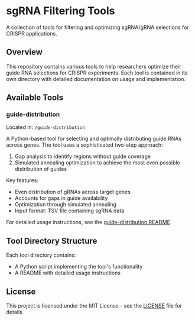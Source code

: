 # sgRNA Filtering Tools

A collection of tools for filtering and optimizing sgRNA/gRNA selections for CRISPR applications.

## Overview

This repository contains various tools to help researchers optimize their guide RNA selections for CRISPR experiments. Each tool is contained in its own directory with detailed documentation on usage and implementation.

## Available Tools

### guide-distribution

Located in: `/guide-distribution`

A Python-based tool for selecting and optimally distributing guide RNAs across genes. The tool uses a sophisticated two-step approach:
1. Gap analysis to identify regions without guide coverage
2. Simulated annealing optimization to achieve the most even possible distribution of guides

Key features:
- Even distribution of gRNAs across target genes
- Accounts for gaps in guide availability
- Optimization through simulated annealing
- Input format: TSV file containing sgRNA data

For detailed usage instructions, see the [guide-distribution README](guide-distribution/README.md).

## Tool Directory Structure

Each tool directory contains:
- A Python script implementing the tool's functionality
- A README with detailed usage instructions

## License

This project is licensed under the MIT License - see the [LICENSE](LICENSE) file for details
